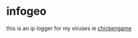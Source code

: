 # infogeo
this is an ip logger for my viruses ie [chickengame](https://github.com/CaringChickensALT/MyViruses/tree/main/%22ChickenGame%22)
